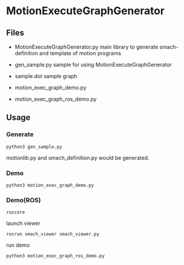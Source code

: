 # MotionExecuteGraphGenerator

## Files

- MotionExecuteGraphGenerator.py
main library to generate smach-definition and template of motion programs

- gen_sample.py
sample for using MotionExecuteGraphGenerator

- sample.dot
sample graph

- motion_exec_graph_demo.py

- motion_exec_graph_ros_demo.py

## Usage

### Generate
```
python3 gen_sample.py
```

motionlib.py and smach_definition.py would be generated.

### Demo
```
python3 motion_exec_graph_demo.py
```

### Demo(ROS)

```
roscore
```

launch viewer
```
rosrun smach_viewer smach_viewer.py
```

run demo
```
python3 motion_exec_graph_ros_demo.py
```
